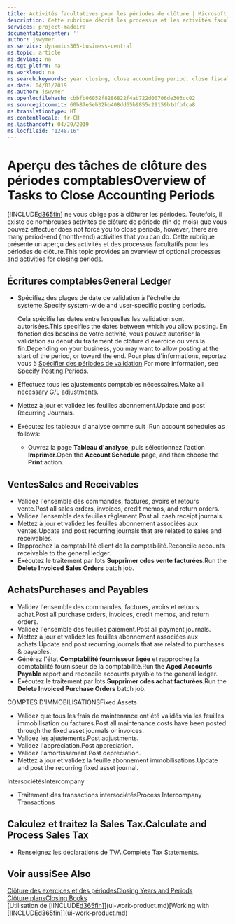 ```yaml
---
title: Activités facultatives pour les périodes de clôture | Microsoft Docs
description: Cette rubrique décrit les processus et les activités facultatifs pour la clôture des périodes comptables dans Business Central.
services: project-madeira
documentationcenter: ''
author: jswymer
ms.service: dynamics365-business-central
ms.topic: article
ms.devlang: na
ms.tgt_pltfrm: na
ms.workload: na
ms.search.keywords: year closing, close accounting period, close fiscal year, aging, creditor payments, vendor payments
ms.date: 04/01/2019
ms.author: jswymer
ms.openlocfilehash: cbbfb06052f8286822f4ab722d00706de303dc02
ms.sourcegitcommit: 60b87e5eb32bb408dd65b9855c29159b1dfbfca8
ms.translationtype: HT
ms.contentlocale: fr-CH
ms.lasthandoff: 04/29/2019
ms.locfileid: "1248716"
---
```

# <a name="overview-of-tasks-to-close-accounting-periods"></a><span data-ttu-id="8863d-103">Aperçu des tâches de clôture des périodes comptables</span><span class="sxs-lookup"><span data-stu-id="8863d-103">Overview of Tasks to Close Accounting Periods</span></span>
[!INCLUDE[d365fin](includes/d365fin_md.md)] <span data-ttu-id="8863d-104">ne vous oblige pas à clôturer les périodes. Toutefois, il existe de nombreuses activités de clôture de période (fin de mois) que vous pouvez effectuer.</span><span class="sxs-lookup"><span data-stu-id="8863d-104">does not force you to close periods, however, there are many period-end (month-end) activities that you can do.</span></span> <span data-ttu-id="8863d-105">Cette rubrique présente un aperçu des activités et des processus facultatifs pour les périodes de clôture.</span><span class="sxs-lookup"><span data-stu-id="8863d-105">This topic provides an overview of optional processes and activities for closing periods.</span></span>  

## <a name="general-ledger"></a><span data-ttu-id="8863d-106">Écritures comptables</span><span class="sxs-lookup"><span data-stu-id="8863d-106">General Ledger</span></span>
* <span data-ttu-id="8863d-107">Spécifiez des plages de date de validation à l'échelle du système.</span><span class="sxs-lookup"><span data-stu-id="8863d-107">Specify system-wide and user-specific posting periods.</span></span>  

    <span data-ttu-id="8863d-108">Cela spécifie les dates entre lesquelles les validation sont autorisées.</span><span class="sxs-lookup"><span data-stu-id="8863d-108">This specifies the dates between which you allow posting.</span></span> <span data-ttu-id="8863d-109">En fonction des besoins de votre activité, vous pouvez autoriser la validation au début du traitement de clôture d'exercice ou vers la fin.</span><span class="sxs-lookup"><span data-stu-id="8863d-109">Depending on your business, you may want to allow posting at the start of the period, or toward the end.</span></span> <span data-ttu-id="8863d-110">Pour plus d'informations, reportez vous à [Spécifier des périodes de validation](finance-how-specify-posting-periods.md).</span><span class="sxs-lookup"><span data-stu-id="8863d-110">For more information, see [Specify Posting Periods](finance-how-specify-posting-periods.md).</span></span>  
* <span data-ttu-id="8863d-111">Effectuez tous les ajustements comptables nécessaires.</span><span class="sxs-lookup"><span data-stu-id="8863d-111">Make all necessary G/L adjustments.</span></span>  
* <span data-ttu-id="8863d-112">Mettez à jour et validez les feuilles abonnement.</span><span class="sxs-lookup"><span data-stu-id="8863d-112">Update and post Recurring Journals.</span></span>  
  <!--* Process Consolidations-->
* <span data-ttu-id="8863d-113">Exécutez les tableaux d'analyse comme suit :</span><span class="sxs-lookup"><span data-stu-id="8863d-113">Run account schedules as follows:</span></span>  
  * <span data-ttu-id="8863d-114">Ouvrez la page **Tableau d'analyse**, puis sélectionnez l'action **Imprimer**.</span><span class="sxs-lookup"><span data-stu-id="8863d-114">Open the **Account Schedule** page, and then choose the **Print** action.</span></span>  

## <a name="sales-and-receivables"></a><span data-ttu-id="8863d-115">Ventes</span><span class="sxs-lookup"><span data-stu-id="8863d-115">Sales and Receivables</span></span>
* <span data-ttu-id="8863d-116">Validez l'ensemble des commandes, factures, avoirs et retours vente.</span><span class="sxs-lookup"><span data-stu-id="8863d-116">Post all sales orders, invoices, credit memos, and return orders.</span></span>  
* <span data-ttu-id="8863d-117">Validez l'ensemble des feuilles règlement.</span><span class="sxs-lookup"><span data-stu-id="8863d-117">Post all cash receipt journals.</span></span>  
* <span data-ttu-id="8863d-118">Mettez à jour et validez les feuilles abonnement associées aux ventes.</span><span class="sxs-lookup"><span data-stu-id="8863d-118">Update and post recurring journals that are related to sales and receivables.</span></span>  
* <span data-ttu-id="8863d-119">Rapprochez la comptabilité client de la comptabilité.</span><span class="sxs-lookup"><span data-stu-id="8863d-119">Reconcile accounts receivable to the general ledger.</span></span>  
* <span data-ttu-id="8863d-120">Exécutez le traitement par lots **Supprimer cdes vente facturées**.</span><span class="sxs-lookup"><span data-stu-id="8863d-120">Run the **Delete Invoiced Sales Orders** batch job.</span></span>  

## <a name="purchases-and-payables"></a><span data-ttu-id="8863d-121">Achats</span><span class="sxs-lookup"><span data-stu-id="8863d-121">Purchases and Payables</span></span>
* <span data-ttu-id="8863d-122">Validez l'ensemble des commandes, factures, avoirs et retours achat.</span><span class="sxs-lookup"><span data-stu-id="8863d-122">Post all purchase orders, invoices, credit memos, and return orders.</span></span>  
* <span data-ttu-id="8863d-123">Validez l'ensemble des feuilles paiement.</span><span class="sxs-lookup"><span data-stu-id="8863d-123">Post all payment journals.</span></span>  
* <span data-ttu-id="8863d-124">Mettez à jour et validez les feuilles abonnement associées aux achats.</span><span class="sxs-lookup"><span data-stu-id="8863d-124">Update and post recurring journals that are related to purchases & payables.</span></span>  
* <span data-ttu-id="8863d-125">Générez l'état **Comptabilité fournisseur âgée** et rapprochez la comptabilité fournisseur de la comptabilité.</span><span class="sxs-lookup"><span data-stu-id="8863d-125">Run the **Aged Accounts Payable** report and reconcile accounts payable to the general ledger.</span></span>  
* <span data-ttu-id="8863d-126">Exécutez le traitement par lots **Supprimer cdes achat facturées**.</span><span class="sxs-lookup"><span data-stu-id="8863d-126">Run the **Delete Invoiced Purchase Orders** batch job.</span></span>  

<span data-ttu-id="8863d-127">COMPTES D'IMMOBILISATIONS</span><span class="sxs-lookup"><span data-stu-id="8863d-127">Fixed Assets</span></span>
* <span data-ttu-id="8863d-128">Validez que tous les frais de maintenance ont été validés via les feuilles immobilisation ou factures.</span><span class="sxs-lookup"><span data-stu-id="8863d-128">Post all maintenance costs have been posted through the fixed asset journals or invoices.</span></span>
* <span data-ttu-id="8863d-129">Validez les ajustements.</span><span class="sxs-lookup"><span data-stu-id="8863d-129">Post adjustments.</span></span>
* <span data-ttu-id="8863d-130">Validez l'appréciation.</span><span class="sxs-lookup"><span data-stu-id="8863d-130">Post appreciation.</span></span>
* <span data-ttu-id="8863d-131">Validez l'amortissement.</span><span class="sxs-lookup"><span data-stu-id="8863d-131">Post depreciation.</span></span>
* <span data-ttu-id="8863d-132">Mettez à jour et validez la feuille abonnement immobilisations.</span><span class="sxs-lookup"><span data-stu-id="8863d-132">Update and post the recurring fixed asset journal.</span></span>

<span data-ttu-id="8863d-133">Intersociétés</span><span class="sxs-lookup"><span data-stu-id="8863d-133">Intercompany</span></span>
* <span data-ttu-id="8863d-134">Traitement des transactions intersociétés</span><span class="sxs-lookup"><span data-stu-id="8863d-134">Process Intercompany Transactions</span></span>

## <a name="calculate-and-process-sales-tax"></a><span data-ttu-id="8863d-135">Calculez et traitez la Sales Tax.</span><span class="sxs-lookup"><span data-stu-id="8863d-135">Calculate and Process Sales Tax</span></span>
* <span data-ttu-id="8863d-136">Renseignez les déclarations de TVA.</span><span class="sxs-lookup"><span data-stu-id="8863d-136">Complete Tax Statements.</span></span>  

## <a name="see-also"></a><span data-ttu-id="8863d-137">Voir aussi</span><span class="sxs-lookup"><span data-stu-id="8863d-137">See Also</span></span>
[<span data-ttu-id="8863d-138">Clôture des exercices et des périodes</span><span class="sxs-lookup"><span data-stu-id="8863d-138">Closing Years and Periods</span></span>](year-close-years-periods.md)  
[<span data-ttu-id="8863d-139">Clôture plans</span><span class="sxs-lookup"><span data-stu-id="8863d-139">Closing Books</span></span>](year-close-books.md)  
<span data-ttu-id="8863d-140">[Utilisation de [!INCLUDE[d365fin](includes/d365fin_md.md)]](ui-work-product.md)</span><span class="sxs-lookup"><span data-stu-id="8863d-140">[Working with [!INCLUDE[d365fin](includes/d365fin_md.md)]](ui-work-product.md)</span></span>
